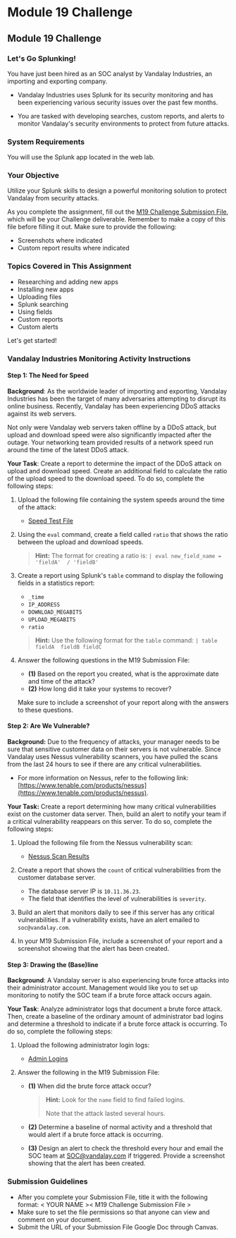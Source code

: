 # Module 19 Challenge

## Module 19 Challenge <assignment>

### Let's Go Splunking!

You have just been hired as an SOC analyst by Vandalay Industries, an importing and exporting company.
 
- Vandalay Industries uses Splunk for its security monitoring and has been experiencing various security issues over the past few months. 
 
- You are tasked with developing searches, custom reports, and alerts to monitor Vandalay's security environments to protect from future attacks.

### System Requirements 

You will use the Splunk app located in the web lab.

### Your Objective 

Utilize your Splunk skills to design a powerful monitoring solution to protect Vandalay from security attacks.

As you complete the assignment, fill out the [M19 Challenge Submission File](https://docs.google.com/document/d/1xu3mOp-Aj3JO9bNSPMPaEFNLG0YrnGD-y8iH35cPkD8/copy), which will be your Challenge deliverable. Remember to make a copy of this file before filling it out. Make sure to provide the following:
- Screenshots where indicated
- Custom report results where indicated

### Topics Covered in This Assignment

- Researching and adding new apps
- Installing new apps
- Uploading files
- Splunk searching
- Using fields
- Custom reports
- Custom alerts

Let's get started!

### Vandalay Industries Monitoring Activity Instructions


#### Step 1: The Need for Speed 

**Background**: As the worldwide leader of importing and exporting, Vandalay Industries has been the target of many adversaries attempting to disrupt its online business. Recently, Vandalay has been experiencing DDoS attacks against its web servers.

Not only were Vandalay web servers taken offline by a DDoS attack, but upload and download speed were also significantly impacted after the outage. Your networking team provided results of a network speed run around the time of the latest DDoS attack.

**Your Task**: Create a report to determine the impact of the DDoS attack on upload and download speed. Create an additional field to calculate the ratio of the upload speed to the download speed. To do so, complete the following steps:

1.  Upload the following file containing the system speeds around the time of the attack:
    - [Speed Test File](https://drive.google.com/file/d/1sAIEh_vxhjJJpj3NiPx8Wele_-cfEZTK/view?usp=sharing)

2. Using the `eval` command, create a field called `ratio` that shows the ratio between the upload and download speeds.
 
    > **Hint:** The format for creating a ratio is: `| eval new_field_name = 'fieldA'  / 'fieldB'`
      
3. Create a report using Splunk's `table` command to display the following fields in a statistics report:
    - `_time`
    - `IP_ADDRESS`
    - `DOWNLOAD_MEGABITS`
    - `UPLOAD_MEGABITS`
    - `ratio`
  
    > **Hint:** Use the following format for the `table` command: `| table fieldA  fieldB fieldC`

4. Answer the following questions in the M19 Submission File:
    - **(1)** Based on the report you created, what is the approximate date and time of the attack?
    - **(2)** How long did it take your systems to recover?

    Make sure to include a screenshot of your report along with the answers to these questions.
 
#### Step 2: Are We Vulnerable? 

**Background:** Due to the frequency of attacks, your manager needs to be sure that sensitive customer data on their servers is not vulnerable. Since Vandalay uses Nessus vulnerability scanners, you have pulled the scans from the last 24 hours to see if there are any critical vulnerabilities.

  - For more information on Nessus, refer to the following link: [https://www.tenable.com/products/nessus](https://www.tenable.com/products/nessus).

**Your Task:** Create a report determining how many critical vulnerabilities exist on the customer data server. Then, build an alert to notify your team if a critical vulnerability reappears on this server. To do so, complete the following steps:

1. Upload the following file from the Nessus vulnerability scan:
   - [Nessus Scan Results](https://drive.google.com/file/d/1AonO8jAN4nKniZDw5qAYoMamBBXLpkdr/view?usp=sharing)

2. Create a report that shows the `count` of critical vulnerabilities from the customer database server.
   - The database server IP is `10.11.36.23`.
   - The field that identifies the level of vulnerabilities is `severity`.
      
3. Build an alert that monitors daily to see if this server has any critical vulnerabilities. If a vulnerability exists, have an alert emailed to `soc@vandalay.com`.

4. In your M19 Submission File, include a screenshot of your report and a screenshot showing that the alert has been created.


#### Step 3: Drawing the (Base)line

**Background**: A Vandalay server is also experiencing brute force attacks into their administrator account. Management would like you to set up monitoring to notify the SOC team if a brute force attack occurs again.

**Your Task**: Analyze administrator logs that document a brute force attack. Then, create a baseline of the ordinary amount of administrator bad logins and determine a threshold to indicate if a brute force attack is occurring. To do so, complete the following steps:

1. Upload the following administrator login logs:
    - [Admin Logins](https://drive.google.com/file/d/1q5OJzVpvW0ExKuc8BtQ2LQOqpneLpUUy/view?usp=sharing)

2. Answer the following in the M19 Submission File:

    - **(1)** When did the brute force attack occur?
   
       > **Hint:** Look for the `name` field to find failed logins.
       > 
       > Note that the attack lasted several hours.
      
    - **(2)** Determine a baseline of normal activity and a threshold that would alert if a brute force attack is occurring.

    - **(3)** Design an alert to check the threshold every hour and email the SOC team at SOC@vandalay.com if triggered. Provide a screenshot showing that the alert has been created.

### Submission Guidelines

* After you complete your Submission File, title it with the following format: < YOUR NAME >< M19 Challenge Submission File >
* Make sure to set the file permissions so that anyone can view and comment on your document.
* Submit the URL of your Submission File Google Doc through Canvas.
